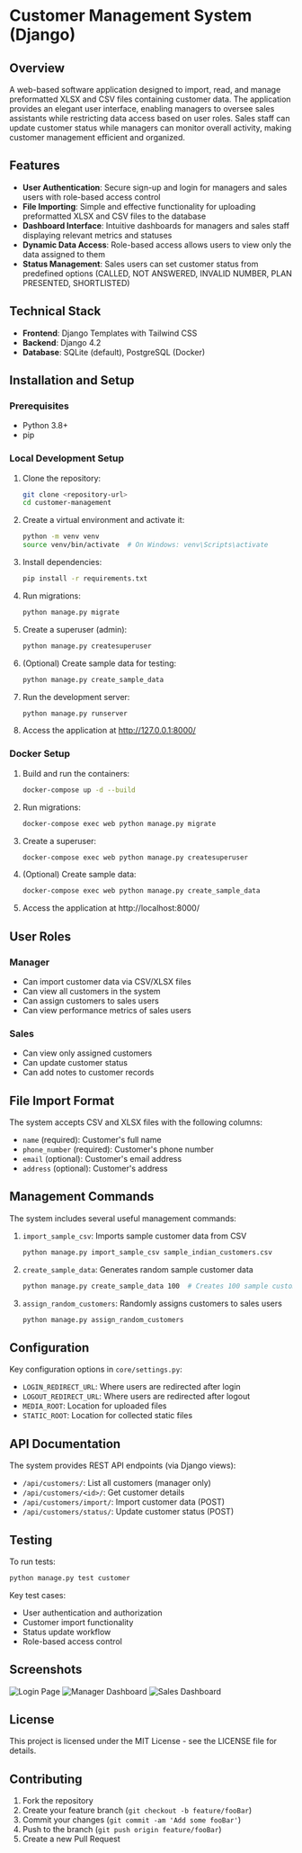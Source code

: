 # Customer Management System (Django)

## Overview

A web-based software application designed to import, read, and manage preformatted XLSX and CSV files containing customer data. The application provides an elegant user interface, enabling managers to oversee sales assistants while restricting data access based on user roles. Sales staff can update customer status while managers can monitor overall activity, making customer management efficient and organized.

## Features

- **User Authentication**: Secure sign-up and login for managers and sales users with role-based access control
- **File Importing**: Simple and effective functionality for uploading preformatted XLSX and CSV files to the database
- **Dashboard Interface**: Intuitive dashboards for managers and sales staff displaying relevant metrics and statuses
- **Dynamic Data Access**: Role-based access allows users to view only the data assigned to them
- **Status Management**: Sales users can set customer status from predefined options (CALLED, NOT ANSWERED, INVALID NUMBER, PLAN PRESENTED, SHORTLISTED)

## Technical Stack

- **Frontend**: Django Templates with Tailwind CSS
- **Backend**: Django 4.2
- **Database**: SQLite (default), PostgreSQL (Docker)

## Installation and Setup

### Prerequisites

- Python 3.8+
- pip

### Local Development Setup

1. Clone the repository:
   ```bash
   git clone <repository-url>
   cd customer-management
   ```

2. Create a virtual environment and activate it:
   ```bash
   python -m venv venv
   source venv/bin/activate  # On Windows: venv\Scripts\activate
   ```

3. Install dependencies:
   ```bash
   pip install -r requirements.txt
   ```

4. Run migrations:
   ```bash
   python manage.py migrate
   ```

5. Create a superuser (admin):
   ```bash
   python manage.py createsuperuser
   ```

6. (Optional) Create sample data for testing:
   ```bash
   python manage.py create_sample_data
   ```

7. Run the development server:
   ```bash
   python manage.py runserver
   ```

8. Access the application at http://127.0.0.1:8000/

### Docker Setup

1. Build and run the containers:
   ```bash
   docker-compose up -d --build
   ```

2. Run migrations:
   ```bash
   docker-compose exec web python manage.py migrate
   ```

3. Create a superuser:
   ```bash
   docker-compose exec web python manage.py createsuperuser
   ```

4. (Optional) Create sample data:
   ```bash
   docker-compose exec web python manage.py create_sample_data
   ```

5. Access the application at http://localhost:8000/

## User Roles

### Manager
- Can import customer data via CSV/XLSX files
- Can view all customers in the system
- Can assign customers to sales users
- Can view performance metrics of sales users

### Sales
- Can view only assigned customers
- Can update customer status
- Can add notes to customer records

## File Import Format

The system accepts CSV and XLSX files with the following columns:
- `name` (required): Customer's full name
- `phone_number` (required): Customer's phone number
- `email` (optional): Customer's email address
- `address` (optional): Customer's address

## Management Commands

The system includes several useful management commands:

1. `import_sample_csv`: Imports sample customer data from CSV
   ```bash
   python manage.py import_sample_csv sample_indian_customers.csv
   ```

2. `create_sample_data`: Generates random sample customer data
   ```bash
   python manage.py create_sample_data 100  # Creates 100 sample customers
   ```

3. `assign_random_customers`: Randomly assigns customers to sales users
   ```bash
   python manage.py assign_random_customers
   ```

## Configuration

Key configuration options in `core/settings.py`:

- `LOGIN_REDIRECT_URL`: Where users are redirected after login
- `LOGOUT_REDIRECT_URL`: Where users are redirected after logout
- `MEDIA_ROOT`: Location for uploaded files
- `STATIC_ROOT`: Location for collected static files

## API Documentation

The system provides REST API endpoints (via Django views):

- `/api/customers/`: List all customers (manager only)
- `/api/customers/<id>/`: Get customer details
- `/api/customers/import/`: Import customer data (POST)
- `/api/customers/status/`: Update customer status (POST)

## Testing

To run tests:
```bash
python manage.py test customer
```

Key test cases:
- User authentication and authorization
- Customer import functionality
- Status update workflow
- Role-based access control

## Screenshots

![Login Page](screenshots/login.png)
![Manager Dashboard](screenshots/manager_dashboard.png)
![Sales Dashboard](screenshots/sales_dashboard.png)

## License

This project is licensed under the MIT License - see the LICENSE file for details.

## Contributing

1. Fork the repository
2. Create your feature branch (`git checkout -b feature/fooBar`)
3. Commit your changes (`git commit -am 'Add some fooBar'`)
4. Push to the branch (`git push origin feature/fooBar`)
5. Create a new Pull Request
